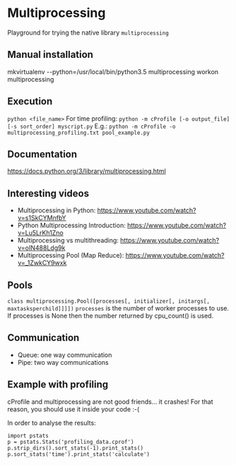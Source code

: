 # Multiprocessing
Playground for trying the native library `multiprocessing`

## Manual installation
mkvirtualenv --python=/usr/local/bin/python3.5 multiprocessing
workon multiprocessing

## Execution
`python <file_name>`
For time profiling:
`python -m cProfile [-o output_file] [-s sort_order] myscript.py`
E.g.: `python -m cProfile -o multiprocessing_profiling.txt pool_example.py`

## Documentation
https://docs.python.org/3/library/multiprocessing.html

## Interesting videos
* Multiprocessing in Python: https://www.youtube.com/watch?v=s1SkCYMnfbY
* Python Multiprocessing Introduction: https://www.youtube.com/watch?v=Lu5LrKh1Zno
* Multiprocessing vs multithreading: https://www.youtube.com/watch?v=oIN488Ldg9k
* Multiprocessing Pool (Map Reduce): https://www.youtube.com/watch?v=_1ZwkCY9wxk

## Pools
`class multiprocessing.Pool([processes[, initializer[, initargs[, maxtasksperchild]]]])`
`processes` is the number of worker processes to use. If processes is None then the number returned by cpu_count() is used. 

## Communication
* Queue: one way communication
* Pipe: two way communications

## Example with profiling
cProfile and multiprocessing are not good friends... it crashes!
For that reason, you should use it inside your code :-(

In order to analyse the results:
```
import pstats
p = pstats.Stats('profiling_data.cprof')
p.strip_dirs().sort_stats(-1).print_stats()
p.sort_stats('time').print_stats('calculate')
```

